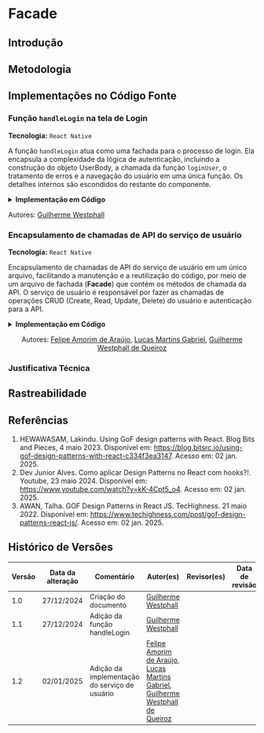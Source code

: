# Facade

## Introdução

<!-- Inclua os seguintes elementos:

- **Objetivo**: Descrever o propósito deste documento.
- **Contexto**: Breve explicação sobre o projeto e sua importância.
- **Escopo**: Delimitação do conteúdo abordado neste documento. -->

## Metodologia

<!-- Explique como as decisões foram tomadas, as ferramentas utilizadas, e justifique escolhas arquiteturais.

- **Processo de Trabalho**: Descrição do método utilizado pela equipe (ex.: Scrum, Kanban).
- **Ferramentas Utilizadas**: Ferramentas empregadas na criação deste artefato (ex.: LucidChart, GitHub).
- **Justificativa**: Razões para as escolhas metodológicas e tecnológicas. -->

## Implementações no Código Fonte

<!-- Descreva como o padrão foi implementado no projeto, incluindo código e diagramas. -->



### Função `handleLogin` na tela de Login

**Tecnologia:** `React Native`

A função `handleLogin` atua como uma fachada para o processo de login. Ela encapsula a complexidade da lógica de autenticação, incluindo a construção do objeto UserBody, a chamada da função `loginUser`, o tratamento de erros e a navegação do usuário em uma única função. Os detalhes internos são escondidos do restante do componente.


<details>
<summary><b>Implementação em Código</b></summary>

**Função** [handleLogin]()

![handleLogin](assets/handleLogin.png)

</details>

Autores: [Guilherme Westphall](https://github.com/west7)

### Encapsulamento de chamadas de API do serviço de usuário

**Tecnologia:** `React Native`

Encapsulamento de chamadas de API do serviço de usuário em um único arquivo, facilitando a manutenção e a reutilização do código, por meio de um arquivo de fachada (**Facade**) que contém os métodos de chamada da API. O serviço de usuário é responsável por fazer as chamadas de operações CRUD (Create, Read, Update, Delete) do usuário e autenticação para a API.

<details>
<summary><b>Implementação em Código</b></summary>

**Serviço [user.service.tsx](https://github.com/UnBArqDsw2024-2/2024.2_G7_Entrega_Entrega_03/blob/12-us01/src/HungryHub.2024.2-Front/hungryhub/src/api/services/user.service.tsx)**:

![user.service.tsx](./assets/userservice.png)

**Utilização na tela de registro [register.tsx](https://github.com/UnBArqDsw2024-2/2024.2_G7_Entrega_Entrega_03/blob/12-us01/src/HungryHub.2024.2-Front/hungryhub/src/app/(public)/register.tsx)**:

![register.tsx](./assets/userservice-register.png)

**Utilização na tela de login [login.tsx](https://github.com/UnBArqDsw2024-2/2024.2_G7_Entrega_Entrega_03/blob/12-us01/src/HungryHub.2024.2-Front/hungryhub/src/app/(public)/login.tsx)**:

![login.tsx](./assets/userservice-login.png)

</details>

<center>

Autores: [Felipe Amorim de Araújo](https://github.com/lipeaaraujo), [Lucas Martins Gabriel](https://github.com/martinsglucas), [Guilherme Westphall de Queiroz](https://github.com/west7)

</center>

### Justificativa Técnica

<!-- - Justificativas das decisões tomadas, incluindo análise de prós e contras. -->

## Rastreabilidade

<!-- Adicione uma seção para mapear decisões a requisitos ou justificativas técnicas.

| Decisão Relacionada               | Justificativa                                 | Elo     | Data       |
| --------------------------------- | --------------------------------------------- | ------- | ---------- |
| Escolha de arquitetura em camadas | Modularidade e separação de responsabilidades | [R01]() | 07/12/2024 | --> 

## Referências

1. HEWAWASAM, Lakindu. Using GoF design patterns with React. Blog Bits and Pieces, 4 maio 2023. Disponível em: https://blog.bitsrc.io/using-gof-design-patterns-with-react-c334f3ea3147. Acesso em: 02 jan. 2025.
2. Dev Junior Alves. Como aplicar Design Patterns no React com hooks?!. Youtube, 23 maio 2024. Disponível em: https://www.youtube.com/watch?v=kK-4Cpt5_o4. Acesso em: 02 jan. 2025.
3. AWAN, Talha. GOF Design Patterns in React JS. TecHighness. 21 maio 2022. Disponível em: https://www.techighness.com/post/gof-design-patterns-react-js/. Acesso em: 02 jan. 2025.

## Histórico de Versões

| Versão | Data da alteração | Comentário                   | Autor(es)                                       | Revisor(es) | Data de revisão |
| ------ | ----------------- | ---------------------------- | ----------------------------------------------- | ----------- | --------------- |
| 1.0    | 27/12/2024        | Criação do documento         | [Guilherme Westphall](https://github.com/west7) |             |                 |
| 1.1    | 27/12/2024        | Adição da função handleLogin | [Guilherme Westphall](https://github.com/west7) |             |                 |# Facade
| 1.2 | 02/01/2025 | Adição da implementação do serviço de usuário | [Felipe Amorim de Araújo](https://github.com/lipeaaraujo), [Lucas Martins Gabriel](https://github.com/martinsglucas), [Guilherme Westphall de Queiroz](https://github.com/west7) |  |  |